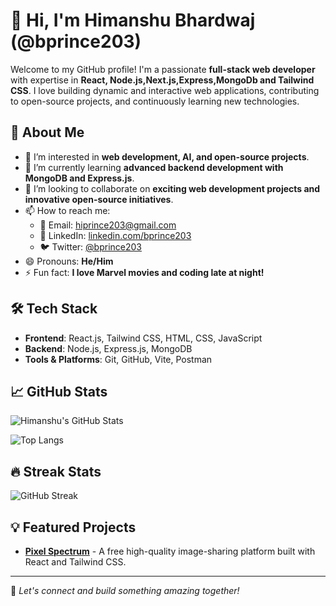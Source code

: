 # 👋 Hi, I'm Himanshu Bhardwaj (@bprince203)

Welcome to my GitHub profile! I'm a passionate **full-stack web developer** with expertise in **React, Node.js,Next.js,Express,MongoDb and Tailwind CSS**. I love building dynamic and interactive web applications, contributing to open-source projects, and continuously learning new technologies.

## 🚀 About Me
- 👀 I’m interested in **web development, AI, and open-source projects**.
- 🌱 I’m currently learning **advanced backend development with MongoDB and Express.js**.
- 💞️ I’m looking to collaborate on **exciting web development projects and innovative open-source initiatives**.
- 📫 How to reach me:  
  - 📩 Email: [hiprince203@gmail.com](hiprince203@gmail.com)  
  - 🔗 LinkedIn: [linkedin.com/bprince203](https://www.linkedin.com/in/bprince203/)  
  - 🐦 Twitter: [@bprince203](https://x.com/bprince203)  
- 😄 Pronouns: **He/Him**
- ⚡ Fun fact: **I love Marvel movies and coding late at night!**

## 🛠 Tech Stack
- **Frontend**: React.js, Tailwind CSS, HTML, CSS, JavaScript
- **Backend**: Node.js, Express.js, MongoDB
- **Tools & Platforms**: Git, GitHub, Vite, Postman

## 📈 GitHub Stats
![Himanshu's GitHub Stats](https://github-readme-stats.vercel.app/api?username=bprince203&show_icons=true&theme=radical)

![Top Langs](https://github-readme-stats.vercel.app/api/top-langs/?username=bprince203&layout=compact&theme=radical)

## 🔥 Streak Stats
![GitHub Streak](https://github-readme-streak-stats.herokuapp.com/?user=bprince203&theme=radical)

## 💡 Featured Projects
- **[Pixel Spectrum](https://pixel-spectrum-mu.vercel.app/)** - A free high-quality image-sharing platform built with React and Tailwind CSS.

---
💙 *Let's connect and build something amazing together!*
